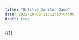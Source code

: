 ```yaml
---
title: "Untitle Janitor Game"
date: 2022-10-05T11:12:13-04:00
draft: true
---
```


{{<itchio id = "1484491" square = "false " linkback = "true" dark = "true">}}



